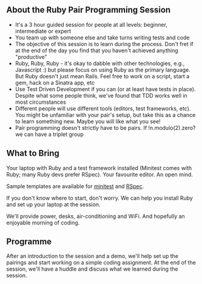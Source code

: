## About the Ruby Pair Programming Session
- It's a 3 hour guided session for people at all levels: beginner, intermediate or expert
- You team up with someone else and take turns writing tests and code
- The objective of this session is to learn during the process. Don't fret if at the end of the day you find that you haven't achieved anything "productive"
- Ruby, Ruby, Ruby - it's okay to dabble with other technologies, e.g., Javascript :) but please focus on using Ruby as the primary language. But Ruby doesn't just mean Rails. Feel free to work on a script, start a gem, hack on a Sinatra app, etc
- Use Test Driven Development if you can (or at least have tests in place). Despite what some people think, we've found that TDD works well in most circumstances
- Different people will use different tools (editors, test frameworks, etc). You might be unfamiliar with your pair's setup, but take this as a chance to learn something new. Maybe you will like what you see!
- Pair programming doesn't strictly have to be pairs. If !n.modulo(2).zero? we can have a triplet group

## What to Bring

Your laptop with Ruby and a test framework installed (Minitest comes with Ruby; many Ruby devs prefer RSpec). Your favourite editor. An open mind.

Sample templates are available for [minitest](https://github.com/rubysg/minitest_template) and [RSpec](https://github.com/rubysg/rspec_simple_template).

If you don't know where to start, don't worry. We can help you install Ruby and set up your laptop at the session.

We'll provide power, desks, air-conditioning and WiFi. And hopefully an enjoyable morning of coding.

## Programme

After an introduction to the session and a demo, we'll help set up the pairings and start working on a simple coding assignment. At the end of the session, we'll have a huddle and discuss what we learned during the session.
